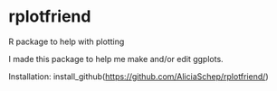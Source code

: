 # rplotfriend
R package to help with plotting

I made this package to help me make and/or edit ggplots.

Installation:  install_github(https://github.com/AliciaSchep/rplotfriend/)
